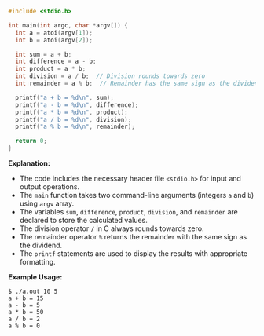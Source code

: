 ```c
#include <stdio.h>

int main(int argc, char *argv[]) {
  int a = atoi(argv[1]);
  int b = atoi(argv[2]);

  int sum = a + b;
  int difference = a - b;
  int product = a * b;
  int division = a / b;  // Division rounds towards zero
  int remainder = a % b;  // Remainder has the same sign as the dividend

  printf("a + b = %d\n", sum);
  printf("a - b = %d\n", difference);
  printf("a * b = %d\n", product);
  printf("a / b = %d\n", division);
  printf("a % b = %d\n", remainder);

  return 0;
}
```

**Explanation:**

* The code includes the necessary header file `<stdio.h>` for input and output operations.
* The `main` function takes two command-line arguments (integers `a` and `b`) using `argv` array.
* The variables `sum`, `difference`, `product`, `division`, and `remainder` are declared to store the calculated values.
* The division operator `/` in C always rounds towards zero.
* The remainder operator `%` returns the remainder with the same sign as the dividend.
* The `printf` statements are used to display the results with appropriate formatting.

**Example Usage:**

```
$ ./a.out 10 5
a + b = 15
a - b = 5
a * b = 50
a / b = 2
a % b = 0
```
